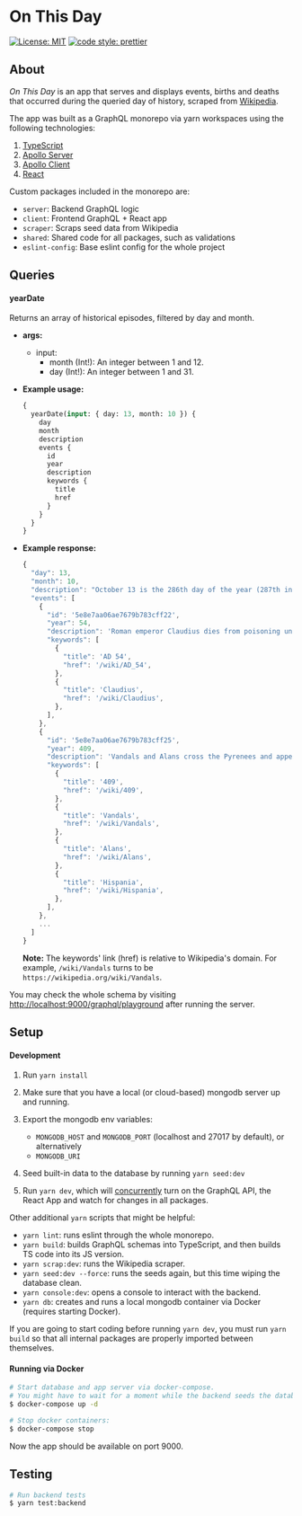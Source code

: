 # On This Day

[![License: MIT][mit]](https://opensource.org/licenses/MIT)
[![code style: prettier][prettier]](https://github.com/prettier/prettier)

## About

_On This Day_ is an app that serves and displays events, births and deaths that occurred during the
queried day of history, scraped from [Wikipedia](https://www.wikipedia.org/).

The app was built as a GraphQL monorepo via yarn workspaces using the following technologies:

1. [TypeScript](https://www.typescriptlang.org/)
2. [Apollo Server](https://www.apollographql.com/docs/apollo-server/)
3. [Apollo Client](https://www.apollographql.com/docs/react/)
4. [React](https://facebook.github.io/react/)

Custom packages included in the monorepo are:

- `server`: Backend GraphQL logic
- `client`: Frontend GraphQL + React app
- `scraper`: Scraps seed data from Wikipedia
- `shared`: Shared code for all packages, such as validations
- `eslint-config`: Base eslint config for the whole project

## Queries

#### yearDate

Returns an array of historical episodes, filtered by day and month.

- **args:**

  - input:
    - month (Int!): An integer between 1 and 12.
    - day (Int!): An integer between 1 and 31.

- **Example usage:**

  ```graphql
  {
    yearDate(input: { day: 13, month: 10 }) {
      day
      month
      description
      events {
        id
        year
        description
        keywords {
          title
          href
        }
      }
    }
  }
  ```

- **Example response:**

  ```js
  {
    "day": 13,
    "month": 10,
    "description": "October 13 is the 286th day of the year (287th in leap years) in the Gregorian calendar. 79 days remain until the end of the year.",
    "events": [
      {
        "id": '5e8e7aa06ae7679b783cff22',
        "year": 54,
        "description": 'Roman emperor Claudius dies from poisoning under mysterious circumstances.',
        "keywords": [
          {
            "title": 'AD 54',
            "href": '/wiki/AD_54',
          },
          {
            "title": 'Claudius',
            "href": '/wiki/Claudius',
          },
        ],
      },
      {
        "id": '5e8e7aa06ae7679b783cff25',
        "year": 409,
        "description": 'Vandals and Alans cross the Pyrenees and appear in Hispania.',
        "keywords": [
          {
            "title": '409',
            "href": '/wiki/409',
          },
          {
            "title": 'Vandals',
            "href": '/wiki/Vandals',
          },
          {
            "title": 'Alans',
            "href": '/wiki/Alans',
          },
          {
            "title": 'Hispania',
            "href": '/wiki/Hispania',
          },
        ],
      },
      ...
    ]
  }
  ```

  **Note:** The keywords' link (href) is relative to Wikipedia's domain. For example, `/wiki/Vandals`
  turns to be `https://wikipedia.org/wiki/Vandals`.

You may check the whole schema by visiting <http://localhost:9000/graphql/playground> after running
the server.

## Setup

#### Development

1. Run `yarn install`
2. Make sure that you have a local (or cloud-based) mongodb server up and running.
3. Export the mongodb env variables:

   - `MONGODB_HOST` and `MONGODB_PORT` (localhost and 27017 by default), or alternatively
   - `MONGODB_URI`

4. Seed built-in data to the database by running `yarn seed:dev`
5. Run `yarn dev`, which will [concurrently][concurrently] turn on the GraphQL API, the React App
   and watch for changes in all packages.

Other additional `yarn` scripts that might be helpful:

- `yarn lint`: runs eslint through the whole monorepo.
- `yarn build`: builds GraphQL schemas into TypeScript, and then builds TS code into its JS version.
- `yarn scrap:dev`: runs the Wikipedia scraper.
- `yarn seed:dev --force`: runs the seeds again, but this time wiping the database clean.
- `yarn console:dev`: opens a console to interact with the backend.
- `yarn db`: creates and runs a local mongodb container via Docker (requires starting Docker).

If you are going to start coding before running `yarn dev`, you must run `yarn build` so that all
internal packages are properly imported between themselves.

#### Running via Docker

```sh
# Start database and app server via docker-compose.
# You might have to wait for a moment while the backend seeds the database.
$ docker-compose up -d

# Stop docker containers:
$ docker-compose stop
```

Now the app should be available on port 9000.

[mit]: https://img.shields.io/badge/License-MIT-blue.svg
[prettier]: https://img.shields.io/badge/code_style-prettier-ff69b4.svg?style=flat-square
[concurrently]: https://github.com/kimmobrunfeldt/concurrently

## Testing

```sh
# Run backend tests
$ yarn test:backend
```
